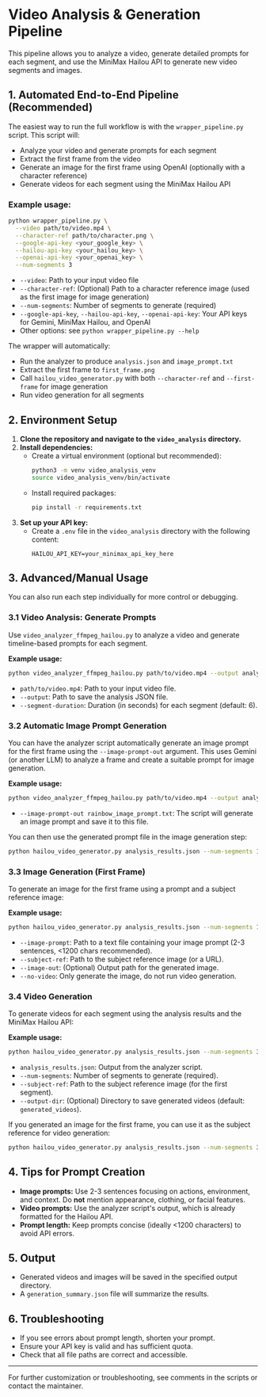 # Video Analysis & Generation Pipeline

This pipeline allows you to analyze a video, generate detailed prompts for each segment, and use the MiniMax Hailou API to generate new video segments and images.

## 1. Automated End-to-End Pipeline (Recommended)

The easiest way to run the full workflow is with the `wrapper_pipeline.py` script. This script will:
- Analyze your video and generate prompts for each segment
- Extract the first frame from the video
- Generate an image for the first frame using OpenAI (optionally with a character reference)
- Generate videos for each segment using the MiniMax Hailou API

### Example usage:
```sh
python wrapper_pipeline.py \
  --video path/to/video.mp4 \
  --character-ref path/to/character.png \
  --google-api-key <your_google_key> \
  --hailou-api-key <your_hailou_key> \
  --openai-api-key <your_openai_key> \
  --num-segments 3
```
- `--video`: Path to your input video file
- `--character-ref`: (Optional) Path to a character reference image (used as the first image for image generation)
- `--num-segments`: Number of segments to generate (required)
- `--google-api-key`, `--hailou-api-key`, `--openai-api-key`: Your API keys for Gemini, MiniMax Hailou, and OpenAI
- Other options: see `python wrapper_pipeline.py --help`

The wrapper will automatically:
- Run the analyzer to produce `analysis.json` and `image_prompt.txt`
- Extract the first frame to `first_frame.png`
- Call `hailou_video_generator.py` with both `--character-ref` and `--first-frame` for image generation
- Run video generation for all segments

## 2. Environment Setup

1. **Clone the repository and navigate to the `video_analysis` directory.**
2. **Install dependencies:**
   - Create a virtual environment (optional but recommended):
     ```sh
     python3 -m venv video_analysis_venv
     source video_analysis_venv/bin/activate
     ```
   - Install required packages:
     ```sh
     pip install -r requirements.txt
     ```
3. **Set up your API key:**
   - Create a `.env` file in the `video_analysis` directory with the following content:
     ```
     HAILOU_API_KEY=your_minimax_api_key_here
     ```

## 3. Advanced/Manual Usage

You can also run each step individually for more control or debugging.

### 3.1 Video Analysis: Generate Prompts
Use `video_analyzer_ffmpeg_hailou.py` to analyze a video and generate timeline-based prompts for each segment.

**Example usage:**
```sh
python video_analyzer_ffmpeg_hailou.py path/to/video.mp4 --output analysis_results.json --segment-duration 6
```
- `path/to/video.mp4`: Path to your input video file.
- `--output`: Path to save the analysis JSON file.
- `--segment-duration`: Duration (in seconds) for each segment (default: 6).

### 3.2 Automatic Image Prompt Generation
You can have the analyzer script automatically generate an image prompt for the first frame using the `--image-prompt-out` argument. This uses Gemini (or another LLM) to analyze a frame and create a suitable prompt for image generation.

**Example usage:**
```sh
python video_analyzer_ffmpeg_hailou.py path/to/video.mp4 --output analysis_results.json --image-prompt-out rainbow_image_prompt.txt
```
- `--image-prompt-out rainbow_image_prompt.txt`: The script will generate an image prompt and save it to this file.

You can then use the generated prompt file in the image generation step:
```sh
python hailou_video_generator.py analysis_results.json --num-segments 1 --subject-ref path/to/subject.png --image-prompt rainbow_image_prompt.txt --image-out generated_image.png --no-video
```

### 3.3 Image Generation (First Frame)
To generate an image for the first frame using a prompt and a subject reference image:

**Example usage:**
```sh
python hailou_video_generator.py analysis_results.json --num-segments 1 --subject-ref path/to/subject.png --image-prompt path/to/prompt.txt --image-out generated_image.png --no-video
```
- `--image-prompt`: Path to a text file containing your image prompt (2-3 sentences, <1200 chars recommended).
- `--subject-ref`: Path to the subject reference image (or a URL).
- `--image-out`: (Optional) Output path for the generated image.
- `--no-video`: Only generate the image, do not run video generation.

### 3.4 Video Generation
To generate videos for each segment using the analysis results and the MiniMax Hailou API:

**Example usage:**
```sh
python hailou_video_generator.py analysis_results.json --num-segments 3 --subject-ref path/to/subject.png --output-dir generated_videos
```
- `analysis_results.json`: Output from the analyzer script.
- `--num-segments`: Number of segments to generate (required).
- `--subject-ref`: Path to the subject reference image (for the first segment).
- `--output-dir`: (Optional) Directory to save generated videos (default: `generated_videos`).

If you generated an image for the first frame, you can use it as the subject reference for video generation:
```sh
python hailou_video_generator.py analysis_results.json --num-segments 3 --subject-ref generated_image.png --output-dir generated_videos
```

## 4. Tips for Prompt Creation
- **Image prompts:** Use 2-3 sentences focusing on actions, environment, and context. Do **not** mention appearance, clothing, or facial features.
- **Video prompts:** Use the analyzer script's output, which is already formatted for the Hailou API.
- **Prompt length:** Keep prompts concise (ideally <1200 characters) to avoid API errors.

## 5. Output
- Generated videos and images will be saved in the specified output directory.
- A `generation_summary.json` file will summarize the results.

## 6. Troubleshooting
- If you see errors about prompt length, shorten your prompt.
- Ensure your API key is valid and has sufficient quota.
- Check that all file paths are correct and accessible.

---

For further customization or troubleshooting, see comments in the scripts or contact the maintainer. 
